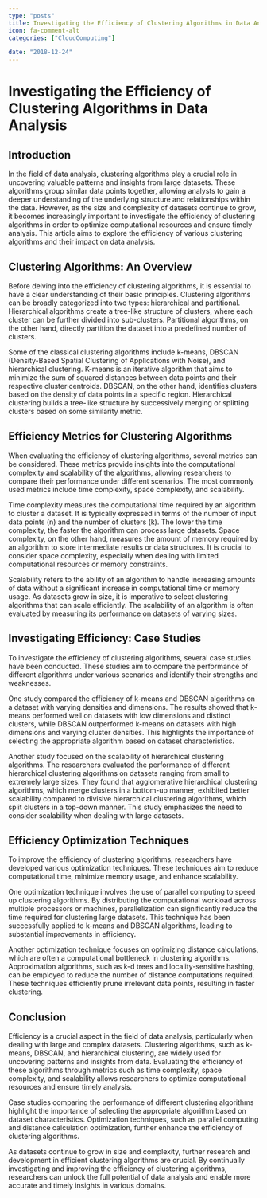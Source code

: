 ```yaml
---
type: "posts"
title: Investigating the Efficiency of Clustering Algorithms in Data Analysis
icon: fa-comment-alt
categories: ["CloudComputing"]

date: "2018-12-24"
---
```




# Investigating the Efficiency of Clustering Algorithms in Data Analysis

## Introduction

In the field of data analysis, clustering algorithms play a crucial role in uncovering valuable patterns and insights from large datasets. These algorithms group similar data points together, allowing analysts to gain a deeper understanding of the underlying structure and relationships within the data. However, as the size and complexity of datasets continue to grow, it becomes increasingly important to investigate the efficiency of clustering algorithms in order to optimize computational resources and ensure timely analysis. This article aims to explore the efficiency of various clustering algorithms and their impact on data analysis.

## Clustering Algorithms: An Overview

Before delving into the efficiency of clustering algorithms, it is essential to have a clear understanding of their basic principles. Clustering algorithms can be broadly categorized into two types: hierarchical and partitional. Hierarchical algorithms create a tree-like structure of clusters, where each cluster can be further divided into sub-clusters. Partitional algorithms, on the other hand, directly partition the dataset into a predefined number of clusters.

Some of the classical clustering algorithms include k-means, DBSCAN (Density-Based Spatial Clustering of Applications with Noise), and hierarchical clustering. K-means is an iterative algorithm that aims to minimize the sum of squared distances between data points and their respective cluster centroids. DBSCAN, on the other hand, identifies clusters based on the density of data points in a specific region. Hierarchical clustering builds a tree-like structure by successively merging or splitting clusters based on some similarity metric.

## Efficiency Metrics for Clustering Algorithms

When evaluating the efficiency of clustering algorithms, several metrics can be considered. These metrics provide insights into the computational complexity and scalability of the algorithms, allowing researchers to compare their performance under different scenarios. The most commonly used metrics include time complexity, space complexity, and scalability.

Time complexity measures the computational time required by an algorithm to cluster a dataset. It is typically expressed in terms of the number of input data points (n) and the number of clusters (k). The lower the time complexity, the faster the algorithm can process large datasets. Space complexity, on the other hand, measures the amount of memory required by an algorithm to store intermediate results or data structures. It is crucial to consider space complexity, especially when dealing with limited computational resources or memory constraints.

Scalability refers to the ability of an algorithm to handle increasing amounts of data without a significant increase in computational time or memory usage. As datasets grow in size, it is imperative to select clustering algorithms that can scale efficiently. The scalability of an algorithm is often evaluated by measuring its performance on datasets of varying sizes.

## Investigating Efficiency: Case Studies

To investigate the efficiency of clustering algorithms, several case studies have been conducted. These studies aim to compare the performance of different algorithms under various scenarios and identify their strengths and weaknesses.

One study compared the efficiency of k-means and DBSCAN algorithms on a dataset with varying densities and dimensions. The results showed that k-means performed well on datasets with low dimensions and distinct clusters, while DBSCAN outperformed k-means on datasets with high dimensions and varying cluster densities. This highlights the importance of selecting the appropriate algorithm based on dataset characteristics.

Another study focused on the scalability of hierarchical clustering algorithms. The researchers evaluated the performance of different hierarchical clustering algorithms on datasets ranging from small to extremely large sizes. They found that agglomerative hierarchical clustering algorithms, which merge clusters in a bottom-up manner, exhibited better scalability compared to divisive hierarchical clustering algorithms, which split clusters in a top-down manner. This study emphasizes the need to consider scalability when dealing with large datasets.

## Efficiency Optimization Techniques

To improve the efficiency of clustering algorithms, researchers have developed various optimization techniques. These techniques aim to reduce computational time, minimize memory usage, and enhance scalability.

One optimization technique involves the use of parallel computing to speed up clustering algorithms. By distributing the computational workload across multiple processors or machines, parallelization can significantly reduce the time required for clustering large datasets. This technique has been successfully applied to k-means and DBSCAN algorithms, leading to substantial improvements in efficiency.

Another optimization technique focuses on optimizing distance calculations, which are often a computational bottleneck in clustering algorithms. Approximation algorithms, such as k-d trees and locality-sensitive hashing, can be employed to reduce the number of distance computations required. These techniques efficiently prune irrelevant data points, resulting in faster clustering.

## Conclusion

Efficiency is a crucial aspect in the field of data analysis, particularly when dealing with large and complex datasets. Clustering algorithms, such as k-means, DBSCAN, and hierarchical clustering, are widely used for uncovering patterns and insights from data. Evaluating the efficiency of these algorithms through metrics such as time complexity, space complexity, and scalability allows researchers to optimize computational resources and ensure timely analysis.

Case studies comparing the performance of different clustering algorithms highlight the importance of selecting the appropriate algorithm based on dataset characteristics. Optimization techniques, such as parallel computing and distance calculation optimization, further enhance the efficiency of clustering algorithms.

As datasets continue to grow in size and complexity, further research and development in efficient clustering algorithms are crucial. By continually investigating and improving the efficiency of clustering algorithms, researchers can unlock the full potential of data analysis and enable more accurate and timely insights in various domains.